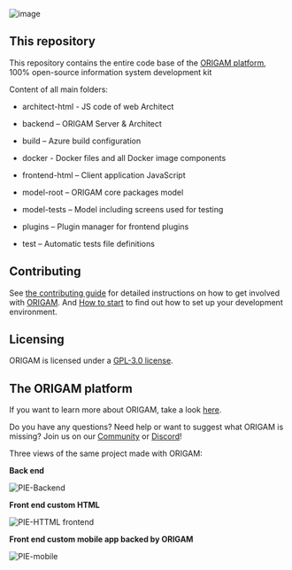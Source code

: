 ![image](https://www.origam.com/assets/img/ORIGAM-logo.svg)

## This repository ##

This repository contains the entire code base of the [ORIGAM platform](https://www.origam.com/), 100% open-source information system development kit 

Content of all main folders:

- architect-html - JS code of web Architect
  
- backend – ORIGAM Server & Architect

- build – Azure build configuration

- docker - Docker files and all Docker image components

- frontend-html – Client application JavaScript

- model-root – ORIGAM core packages model

- model-tests – Model including screens used for testing

- plugins – Plugin manager for frontend plugins

- test – Automatic tests file definitions

## Contributing ##
See [the contributing guide](CONTRIBUTING.md) for detailed instructions on how to get involved with [ORIGAM](https://www.origam.com). And [How to start](HOWTOSTART.md) to find out how to set up your development environment.

## Licensing ##
ORIGAM is licensed under a [GPL-3.0 license](LICENSE).

## The ORIGAM platform ##
    
If you want to learn more about ORIGAM, take a look [here](https://community.origam.com/t/1-introduction-to-the-origam-platform/3663).

Do you have any questions? Need help or want to suggest what ORIGAM is missing? Join us on our [Community](https://community.origam.com/) or [Discord](https://discord.gg/AxX8r6SkDn)!

Three views of the same project made with ORIGAM:

**Back end**

![PIE-Backend](https://github.com/origam/origam/assets/147499074/40ba5bdc-2624-4416-b25d-5d3283ac9858)

**Front end custom HTML**

![PIE-HTTML frontend](https://github.com/origam/origam/assets/147499074/4ee3ba61-8a5f-466b-8e25-7c6429b98ba8)

**Front end custom mobile app backed by ORIGAM**

![PIE-mobile](https://github.com/origam/origam/assets/147499074/da30a889-5836-4131-a4ce-17459feaa6c5)
